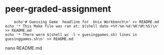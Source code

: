 # peer-graded-assignment



        echo'# Guessing Game  headline for  Unix Workbench\n' >> README.md
	echo '* This Make file was ran at: $(shell date +%Y-%m-%d:%H:%M:%S)\n' >> README.md
	echo '* There were $(shell wc -l < guesinggames.sh) lines in guesinggames.sh\n' >> README.md
   
nano README.md
